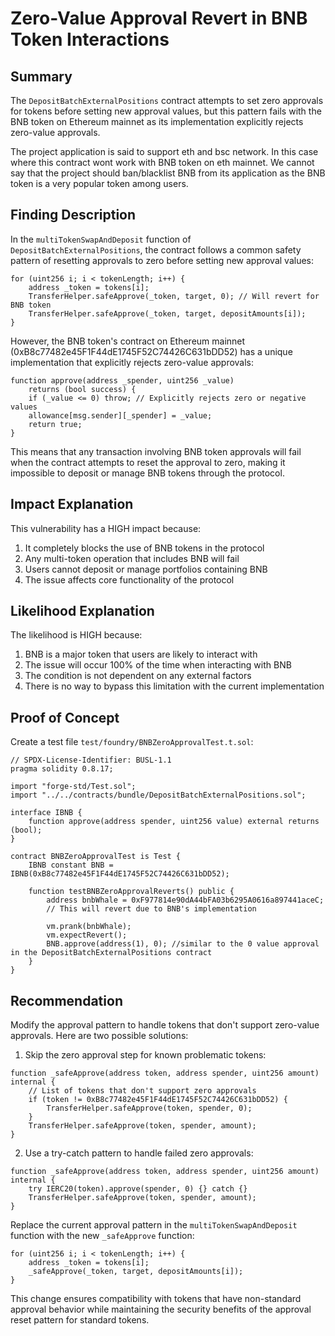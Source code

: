 # Zero-Value Approval Revert in BNB Token Interactions

## Summary
The `DepositBatchExternalPositions` contract attempts to set zero approvals for tokens before setting new approval values, but this pattern fails with the BNB token on Ethereum mainnet as its implementation explicitly rejects zero-value approvals.

The project application is said to support eth and bsc network. In this case where this contract wont work with BNB token on eth mainnet. We cannot say that the project should ban/blacklist BNB from its application as the BNB token is a very popular token among users. 

## Finding Description
In the `multiTokenSwapAndDeposit` function of `DepositBatchExternalPositions`, the contract follows a common safety pattern of resetting approvals to zero before setting new approval values:

```solidity
for (uint256 i; i < tokenLength; i++) {
    address _token = tokens[i];
    TransferHelper.safeApprove(_token, target, 0); // Will revert for BNB token
    TransferHelper.safeApprove(_token, target, depositAmounts[i]);
}
```

However, the BNB token's contract on Ethereum mainnet (0xB8c77482e45F1F44dE1745F52C74426C631bDD52) has a unique implementation that explicitly rejects zero-value approvals:

```solidity
function approve(address _spender, uint256 _value)
    returns (bool success) {
    if (_value <= 0) throw; // Explicitly rejects zero or negative values
    allowance[msg.sender][_spender] = _value;
    return true;
}
```

This means that any transaction involving BNB token approvals will fail when the contract attempts to reset the approval to zero, making it impossible to deposit or manage BNB tokens through the protocol.

## Impact Explanation
This vulnerability has a HIGH impact because:
1. It completely blocks the use of BNB tokens in the protocol
2. Any multi-token operation that includes BNB will fail
3. Users cannot deposit or manage portfolios containing BNB
4. The issue affects core functionality of the protocol

## Likelihood Explanation
The likelihood is HIGH because:
1. BNB is a major token that users are likely to interact with
2. The issue will occur 100% of the time when interacting with BNB
3. The condition is not dependent on any external factors
4. There is no way to bypass this limitation with the current implementation

## Proof of Concept
Create a test file `test/foundry/BNBZeroApprovalTest.t.sol`:

```solidity
// SPDX-License-Identifier: BUSL-1.1
pragma solidity 0.8.17;

import "forge-std/Test.sol";
import "../../contracts/bundle/DepositBatchExternalPositions.sol";

interface IBNB {
    function approve(address spender, uint256 value) external returns (bool);
}

contract BNBZeroApprovalTest is Test {
    IBNB constant BNB = IBNB(0xB8c77482e45F1F44dE1745F52C74426C631bDD52);
    
    function testBNBZeroApprovalReverts() public {
        address bnbWhale = 0xF977814e90dA44bFA03b6295A0616a897441aceC;
        // This will revert due to BNB's implementation
        
        vm.prank(bnbWhale);
        vm.expectRevert();
        BNB.approve(address(1), 0); //similar to the 0 value approval in the DepositBatchExternalPositions contract
    }
}
```

## Recommendation
Modify the approval pattern to handle tokens that don't support zero-value approvals. Here are two possible solutions:

1. Skip the zero approval step for known problematic tokens:
```solidity
function _safeApprove(address token, address spender, uint256 amount) internal {
    // List of tokens that don't support zero approvals
    if (token != 0xB8c77482e45F1F44dE1745F52C74426C631bDD52) {
        TransferHelper.safeApprove(token, spender, 0);
    }
    TransferHelper.safeApprove(token, spender, amount);
}
```

2. Use a try-catch pattern to handle failed zero approvals:
```solidity
function _safeApprove(address token, address spender, uint256 amount) internal {
    try IERC20(token).approve(spender, 0) {} catch {}
    TransferHelper.safeApprove(token, spender, amount);
}
```

Replace the current approval pattern in the `multiTokenSwapAndDeposit` function with the new `_safeApprove` function:

```solidity
for (uint256 i; i < tokenLength; i++) {
    address _token = tokens[i];
    _safeApprove(_token, target, depositAmounts[i]);
}
```

This change ensures compatibility with tokens that have non-standard approval behavior while maintaining the security benefits of the approval reset pattern for standard tokens.
